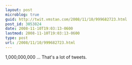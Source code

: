 ```yaml
---
layout: post
microblog: true
guid: http://twit.vmstan.com/2008/11/10/999682723.html
post_id: 3053824
date: 2008-11-10T19:03:13-0600
lastmod: 2008-11-10T19:03:13-0600
type: post
url: /2008/11/10/999682723.html
---
```

1,000,000,000 ... That's a lot of tweets.
